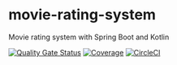 # movie-rating-system
Movie rating system with Spring Boot and Kotlin

[![Quality Gate Status](https://sonarcloud.io/api/project_badges/measure?project=aanjkyks_movie-rating-system&metric=alert_status)](https://sonarcloud.io/dashboard?id=aanjkyks_movie-rating-system)
[![Coverage](https://sonarcloud.io/api/project_badges/measure?project=aanjkyks_movie-rating-system&metric=coverage)](https://sonarcloud.io/dashboard?id=aanjkyks_movie-rating-system)
[![CircleCI](https://circleci.com/gh/aanjkyks/movie-rating-system.svg?style=svg)](https://circleci.com/gh/aanjkyks/movie-rating-system)
